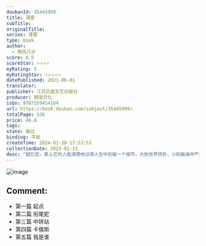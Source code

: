 ```yaml
---
doubanId: 35445999
title: 薄雾
subTitle: 
originalTitle: 
series: 薄雾
type: book
author: 
  - 微风几许
score: 8.5
scoreStar: ⭐⭐⭐⭐
myRating: 5
myRatingStar: ⭐⭐⭐⭐⭐
datePublished: 2021-06-01
translator: 
publisher: 江苏凤凰文艺出版社
producer: 魅丽文化
isbn: 9787559454164
url: https://book.douban.com/subject/35445999/
totalPage: 336
price: 46.8
tags: 
state: 看过
binding: 平装
createTime: 2024-01-30 17:53:53
collectionDate: 2023-02-11
desc: "超忆症，患上它的人能清楚地记得人生中的每一个细节，大到世界转折，小到脑海中产生过的每一个想法。他们过目不忘、求知若渴，使得他们极易成为某种意义上的天才。传说季雨时就是这样的天才，而且他相貌出众。季雨时要去支援天穹七队的消息一经传出，就炸开了锅。谁都知道七队队长宋晴岚一身匪气，不仅凭着超强的能力在两年内就成了战场黑马，还*讨厌上面往他队里塞花瓶。果然，宋晴岚当众发言：“有用？兄弟们是要去卖命，不需要会量子波动速读的小天才！”后来，一行人在任务中被逼到绝境。那个小天才神情冷静，出手百发百中，战斗力爆棚。宋晴岚当着众人的面求他：“季顾问，留下来。我给你卖命。”微风几许，金牛座，浪漫主义者，喜爱一切充满爱的事物。口味非常杂，爱情、悬疑、科幻之类的作品都可以开坑。脑洞时而大破天际，时而偏于小众，为了喜欢的故事能分分钟变身码字机精。"
---
```


![image](assets/s33900058.jpg)

Comment: 
---



  - 第一篇 起点
  - 第二篇 衔尾蛇
  - 第三篇 中转站
  - 第四篇 卡俄斯
  - 第五篇 我是谁
